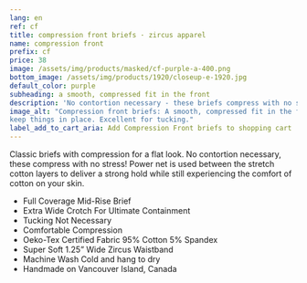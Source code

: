 ```yaml
---
lang: en
ref: cf
title: compression front briefs · zircus apparel
name: compression front
prefix: cf
price: 38
image: /assets/img/products/masked/cf-purple-a-400.png
bottom_image: /assets/img/products/1920/closeup-e-1920.jpg
default_color: purple
subheading: a smooth, compressed fit in the front
description: 'No contortion necessary - these briefs compress with no stress. Power-net and Oeko-Tex Certified Fabric 95% Cotton 5% Spandex. Handmade on Vancouver Island, Canada.'
image_alt: "Compression front briefs: A smooth, compressed fit in the front to
keep things in place. Excellent for tucking."
label_add_to_cart_aria: Add Compression Front briefs to shopping cart
---
```


Classic briefs with compression for a flat look. No contortion necessary, these
compress with no stress! Power net is used between the stretch cotton layers to
deliver a strong hold while still experiencing the comfort of cotton on your
skin.

- Full Coverage Mid-Rise Brief
- Extra Wide Crotch For Ultimate Containment
- Tucking Not Necessary
- Comfortable Compression
- Oeko-Tex Certified Fabric 95% Cotton 5% Spandex
- Super Soft 1.25” Wide Zircus Waistband
- Machine Wash Cold and hang to dry
- Handmade on Vancouver Island, Canada
